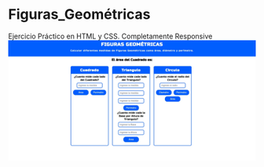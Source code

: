 # Figuras_Geométricas

Ejercicio Práctico en HTML y CSS.
Completamente Responsive
![image](https://github.com/GAMG-94/Figuras_Geom-tricas/blob/main/img/1.jpg)
